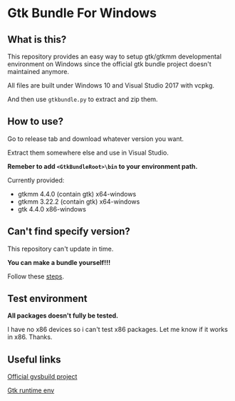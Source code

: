 # Gtk Bundle For Windows

## What is this?
This repository provides an easy way to setup gtk/gtkmm developmental environment on Windows since the official gtk bundle project doesn't maintained anymore.

All files are built under Windows 10 and Visual Studio 2017 with vcpkg.

And then use `gtkbundle.py` to extract and zip them.

## How to use?
Go to release tab and download whatever version you want.

Extract them somewhere else and use in Visual Studio.

**Remeber to add `<GtkBundleRoot>\bin` to your environment path.**

Currently provided:
- gtkmm 4.4.0  (contain gtk)    x64-windows
- gtkmm 3.22.2 (contain gtk)    x64-windows
- gtk   4.4.0                   x86-windows

## Can't find specify version?
This repository can't update in time.

**You can make a bundle yourself!!!**

Follow these [steps](doc/makebundle.md).

## Test environment
**All packages doesn't fully be tested.**

I have no x86 devices so i can't test x86 packages. Let me know if it works in x86. Thanks.

## Useful links

[Official gvsbuild project](https://github.com/wingtk/gvsbuild)

[Gtk runtime env](https://github.com/tschoonj/GTK-for-Windows-Runtime-Environment-Installer)